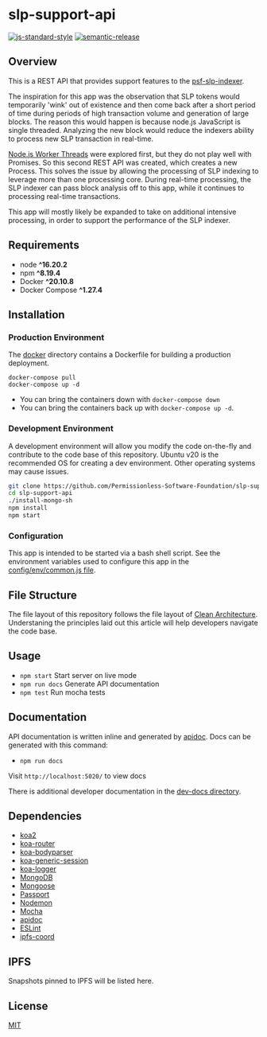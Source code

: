 # slp-support-api

[![js-standard-style](https://img.shields.io/badge/code%20style-standard-brightgreen.svg)](http://standardjs.com) [![semantic-release](https://img.shields.io/badge/%20%20%F0%9F%93%A6%F0%9F%9A%80-semantic--release-e10079.svg)](https://github.com/semantic-release/semantic-release)

## Overview

This is a REST API that provides support features to the [psf-slp-indexer](https://github.com/Permissionless-Software-Foundation/psf-slp-indexer).

The inspiration for this app was the observation that SLP tokens would temporarily 'wink' out of existence and then come back after a short period of time during periods of high transaction volume and generation of large blocks. The reason this would happen is because node.js JavaScript is single threaded. Analyzing the new block would reduce the indexers ability to process new SLP transaction in real-time.

[Node.js Worker Threads](https://nodejs.org/api/worker_threads.html) were explored first, but they do not play well with Promises. So this second REST API was created, which creates a new Process. This solves the issue by allowing the processing of SLP indexing to leverage more than one processing core. During real-time processing, the SLP indexer can pass block analysis off to this app, while it continues to processing real-time transactions.

This app will mostly likely be expanded to take on additional intensive processing, in order to support the performance of the SLP indexer.

## Requirements

- node **^16.20.2**
- npm **^8.19.4**
- Docker **^20.10.8**
- Docker Compose **^1.27.4**

## Installation

### Production Environment

The [docker](./production/docker) directory contains a Dockerfile for building a production deployment.

```
docker-compose pull
docker-compose up -d
```

- You can bring the containers down with `docker-compose down`
- You can bring the containers back up with `docker-compose up -d`.

### Development Environment

A development environment will allow you modify the code on-the-fly and contribute to the code base of this repository. Ubuntu v20 is the recommended OS for creating a dev environment. Other operating systems may cause issues.

```bash
git clone https://github.com/Permissionless-Software-Foundation/slp-support-api
cd slp-support-api
./install-mongo-sh
npm install
npm start
```

### Configuration

This app is intended to be started via a bash shell script. See the environment variables used to configure this app in the [config/env/common.js file](./config/env/common.js).

## File Structure

The file layout of this repository follows the file layout of [Clean Architecture](https://christroutner.github.io/trouts-blog/blog/clean-architecture). Understaning the principles laid out this article will help developers navigate the code base.

## Usage

- `npm start` Start server on live mode
- `npm run docs` Generate API documentation
- `npm test` Run mocha tests

## Documentation

API documentation is written inline and generated by [apidoc](http://apidocjs.com/). Docs can be generated with this command:
- `npm run docs`

Visit `http://localhost:5020/` to view docs

There is additional developer documentation in the [dev-docs directory](./dev-docs).

## Dependencies

- [koa2](https://github.com/koajs/koa/tree/v2.x)
- [koa-router](https://github.com/alexmingoia/koa-router)
- [koa-bodyparser](https://github.com/koajs/bodyparser)
- [koa-generic-session](https://github.com/koajs/generic-session)
- [koa-logger](https://github.com/koajs/logger)
- [MongoDB](http://mongodb.org/)
- [Mongoose](http://mongoosejs.com/)
- [Passport](http://passportjs.org/)
- [Nodemon](http://nodemon.io/)
- [Mocha](https://mochajs.org/)
- [apidoc](http://apidocjs.com/)
- [ESLint](http://eslint.org/)
- [ipfs-coord](https://www.npmjs.com/package/ipfs-coord)

## IPFS

Snapshots pinned to IPFS will be listed here.

## License

[MIT](./LICENSE.md)
